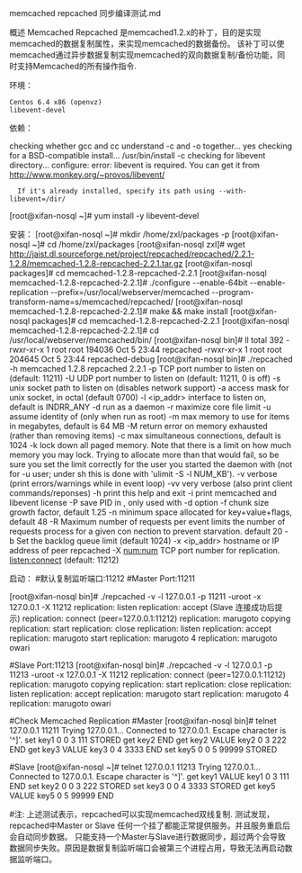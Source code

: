 memcached repcached 同步编译测试.md

概述  Memcached Repcached 是memcached1.2.x的补丁，目的是实现memcached的数据复制属性，来实现memcached的数据备份。
该补丁可以使memcached通过异步数据复制实现memcached的双向数据复制/备份功能，同时支持Memcached的所有操作指令.

环境：

	Centos 6.4 x86 (openvz)
	libevent-devel

依赖：

checking whether gcc and cc understand -c and -o together... yes
checking for a BSD-compatible install... /usr/bin/install -c
checking for libevent directory... configure: error: libevent is required.  You 
can get it from http://www.monkey.org/~provos/libevent/

      If it's already installed, specify its path using --with-libevent=/dir/

[root@xifan-nosql ~]# yum install -y libevent-devel
	
安装：	
[root@xifan-nosql ~]#  mkdir /home/zxl/packages -p
[root@xifan-nosql ~]#  cd /home/zxl/packages
[root@xifan-nosql zxl]# wget http://jaist.dl.sourceforge.net/project/repcached/repcached/2.2.1-1.2.8/memcached-1.2.8-repcached-2.2.1.tar.gz
[root@xifan-nosql packages]# cd memcached-1.2.8-repcached-2.2.1
[root@xifan-nosql memcached-1.2.8-repcached-2.2.1]# ./configure --enable-64bit --enable-replication --prefix=/usr/local/webserver/memcached --program-transform-name=s/memcached/repcached/
[root@xifan-nosql memcached-1.2.8-repcached-2.2.1]# make && make install
[root@xifan-nosql packages]# cd memcached-1.2.8-repcached-2.2.1
[root@xifan-nosql memcached-1.2.8-repcached-2.2.1]# cd /usr/local/webserver/memcached/bin/
[root@xifan-nosql bin]# ll
total 392
-rwxr-xr-x 1 root root 194036 Oct  5 23:44 repcached
-rwxr-xr-x 1 root root 204645 Oct  5 23:44 repcached-debug
[root@xifan-nosql bin]# ./repcached -h
memcached 1.2.8
repcached 2.2.1
-p <num>      TCP port number to listen on (default: 11211)
-U <num>      UDP port number to listen on (default: 11211, 0 is off)
-s <file>     unix socket path to listen on (disables network support)
-a <mask>     access mask for unix socket, in octal (default 0700)
-l <ip_addr>  interface to listen on, default is INDRR_ANY
-d            run as a daemon
-r            maximize core file limit
-u <username> assume identity of <username> (only when run as root)
-m <num>      max memory to use for items in megabytes, default is 64 MB
-M            return error on memory exhausted (rather than removing items)
-c <num>      max simultaneous connections, default is 1024
-k            lock down all paged memory.  Note that there is a
              limit on how much memory you may lock.  Trying to
              allocate more than that would fail, so be sure you
              set the limit correctly for the user you started
              the daemon with (not for -u <username> user;
              under sh this is done with 'ulimit -S -l NUM_KB').
-v            verbose (print errors/warnings while in event loop)
-vv           very verbose (also print client commands/reponses)
-h            print this help and exit
-i            print memcached and libevent license
-P <file>     save PID in <file>, only used with -d option
-f <factor>   chunk size growth factor, default 1.25
-n <bytes>    minimum space allocated for key+value+flags, default 48
-R            Maximum number of requests per event
              limits the number of requests process for a given con nection
              to prevent starvation.  default 20
-b            Set the backlog queue limit (default 1024)
-x <ip_addr>  hostname or IP address of peer repcached
-X <num:num>  TCP port number for replication. <listen:connect> (default: 11212)


启动：
#默认复制监听端口:11212
#Master Port:11211 

[root@xifan-nosql bin]# ./repcached -v -l 127.0.0.1 -p 11211 -uroot -x 127.0.0.1 -X 11212
replication: listen
replication: accept (Slave 连接成功后提示)
replication: connect (peer=127.0.0.1:11212)
replication: marugoto copying
replication: start
replication: close
replication: listen
replication: accept
replication: marugoto start
replication: marugoto 4
replication: marugoto owari

#Slave Port:11213
[root@xifan-nosql bin]# ./repcached -v -l 127.0.0.1 -p 11213 -uroot -x 127.0.0.1 -X 11212
replication: connect (peer=127.0.0.1:11212)
replication: marugoto copying
replication: start
replication: close
replication: listen
replication: accept
replication: marugoto start
replication: marugoto 4
replication: marugoto owari

#Check Memcached Replication
#Master
[root@xifan-nosql bin]# telnet 127.0.0.1 11211
Trying 127.0.0.1...
Connected to 127.0.0.1.
Escape character is '^]'.
set key1 0 0 3
111
STORED
get key2
END
get key2
VALUE key2 0 3
222
END
get key3
VALUE key3 0 4
3333
END
set key5 0 0 5
99999
STORED

#Slave
[root@xifan-nosql ~]# telnet 127.0.0.1 11213
Trying 127.0.0.1...
Connected to 127.0.0.1.
Escape character is '^]'.
get key1
VALUE key1 0 3
111
END
set key2 0 0 3
222
STORED
set key3 0 0 4
3333
STORED
get key5
VALUE key5 0 5
99999
END

#注: 上述测试表示，repcached可以实现memcached双线复制.
	 测试发现，repcached中Master or Slave 任何一个挂了都能正常提供服务。并且服务重启后会自动同步数据。
	 只能支持一个Master与Slave进行数据同步，超过两个会导致数据同步失败。原因是数据复制监听端口会被第三个进程占用，导致无法再启动数据监听端口。
